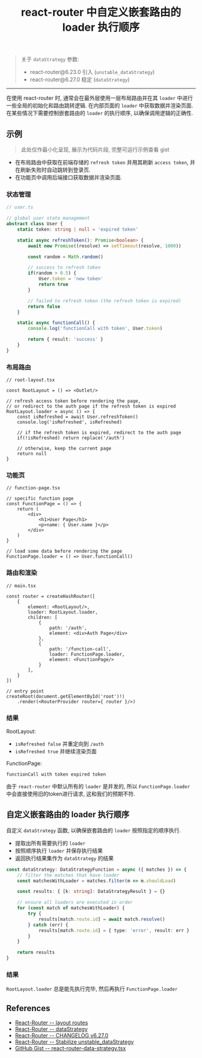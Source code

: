 ﻿---
title: react-router 中自定义嵌套路由的 loader 执行顺序
category: react
created: 2024/11/10
updated: 2024/11/15
---

> 关于 `dataStrategy` 参数:
> - react-router\@6.23.0 引入 (`unstable_dataStrategy`)
> - react-router\@6.27.0 稳定 (`dataStrategy`)

---

在使用 react-router 时, 通常会在最外层使用一层布局路由并在其 `loader` 中进行一些全局的初始化和路由跳转逻辑. 在内部页面的 `loader` 中获取数据并渲染页面. 在某些情况下需要控制嵌套路由的 `loader` 的执行顺序, 以确保调用逻辑的正确性.

## 示例

> 此处仅作最小化呈现, 展示为代码片段, 完整可运行示例查看 gist

- 在布局路由中获取在前端存储的 `refresh token` 并用其刷新 `access token`, 并在刷新失败时自动跳转到登录页.
- 在功能页中调用后端接口获取数据并渲染页面.

### 状态管理

```ts
// user.ts

// global user state management
abstract class User {
    static token: string | null = 'expired token'

    static async refreshToken(): Promise<boolean> {
        await new Promise((resolve) => setTimeout(resolve, 1000))

        const random = Math.random()

        // success to refresh token
        if(random > 0.5) {
            User.token = 'new token'
            return true
        }

        // failed to refresh token (the refresh token is expired)
        return false
    }

    static async functionCall() {
        console.log('functionCall with token', User.token)

        return { result: 'success' }
    }
}
```

### 布局路由

```tsx
// root-layout.tsx

const RootLayout = () => <Outlet/>

// refresh access token before rendering the page,
// or redirect to the auth page if the refresh token is expired
RootLayout.loader = async () => {
    const isRefreshed = await User.refreshToken()
    console.log('isRefreshed', isRefreshed)

    // if the refresh token is expired, redirect to the auth page
    if(!isRefreshed) return replace('/auth')

    // otherwise, keep the current page
    return null
}
```

### 功能页

```tsx
// function-page.tsx

// specific function page
const FunctionPage = () => {
    return (
        <div>
            <h1>User Page</h1>
            <p>name: { User.name }</p>
        </div>
    )
}

// load some data before rendering the page
FunctionPage.loader = () => User.functionCall()
```

### 路由和渲染

```tsx
// main.tsx

const router = createHashRouter([
    {
        element: <RootLayout/>,
        loader: RootLayout.loader,
        children: [
            {
                path: '/auth',
                element: <div>Auth Page</div>
            },
            {
                path: '/function-call',
                loader: FunctionPage.loader,
                element: <FunctionPage/>
            }
        ],
    }
])

// entry point
createRoot(document.getElementById('root')!)
    .render(<RouterProvider router={ router }/>)
```

### 结果

RootLayout:

- `isRefreshed false` 并重定向到 `/auth`
- `isRefreshed true` 并继续渲染页面

FunctionPage:

`functionCall with token expired token`

由于 `react-router` 中默认所有的 `loader` 是并发的, 所以 `FunctionPage.loader` 中会直接使用旧的token进行请求, 这和我们的预期不符.

## 自定义嵌套路由的 loader 执行顺序

自定义 `dataStrategy` 函数, 以确保嵌套路由的 `loader` 按照指定的顺序执行.

- 提取出所有需要执行的 `loader`
- 按照顺序执行 `loader` 并保存执行结果
- 返回执行结果集作为 `dataStrategy` 的结果

```ts
const dataStrategy: DataStrategyFunction = async ({ matches }) => {
    // filter the matches that have loader
    const matchesWithLoader = matches.filter(m => m.shouldLoad)

    const results: { [k: string]: DataStrategyResult } = {}

    // ensure all loaders are executed in order
    for (const match of matchesWithLoader) {
        try {
            results[match.route.id] = await match.resolve()
        } catch (err) {
            results[match.route.id] = { type: 'error', result: err }
        }
    }

    return results
}
```

### 结果

`RootLayout.loader` 总是能先执行完毕, 然后再执行 `FunctionPage.loader`

## References

- [React-Router -- layout routes](https://reactrouter.com/en/main/route/route#layout-routes)
- [React-Router -- dataStrategy](https://reactrouter.com/en/main/routers/create-browser-router#optsdatastrategy)
- [React-Router -- CHANGELOG v6.27.0](https://github.com/remix-run/react-router/blob/main/CHANGELOG.md#v6270)
- [React-Router -- Stabilize unstable_dataStrategy](https://github.com/remix-run/react-router/pull/11974)
- [GitHub Gist -- react-router-data-strategy.tsx](https://gist.github.com/lopo12123/2ab8625df85999235252fa75fd34c61f)
